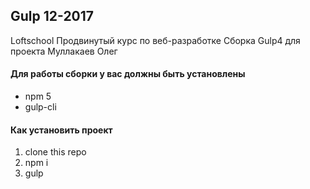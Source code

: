 ## Gulp 12-2017
Loftschool
Продвинутый курс по веб-разработке
Сборка Gulp4 для проекта
Муллакаев Олег

#### Для работы сборки у вас должны быть установлены
* npm 5
* gulp-cli

#### Как установить проект
1. clone this repo
2. npm i
3. gulp